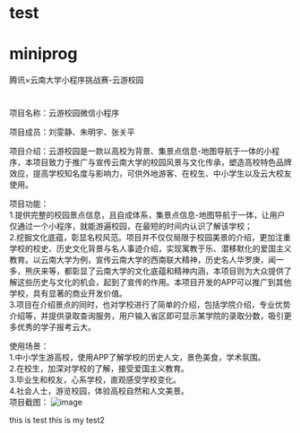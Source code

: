 # test  
# miniprog  
腾讯×云南大学小程序挑战赛-云游校园  
#
项目名称：云游校园微信小程序  

项目成员：刘雯静、朱明宇、张关平  

项目介绍：云游校园是一款以高校为背景、集景点信息-地图导航于一体的小程序，本项目致力于推广与宣传云南大学的校园风景与文化传承，塑造高校特色品牌效应，提高学校知名度与影响力，可供外地游客、在校生、中小学生以及云大校友使用。  


项目功能：  
1.提供完整的校园景点信息，且自成体系，集景点信息-地图导航于一体，让用户仅通过一个小程序，就能游遍校园，在最短的时间内认识了解该学校；  
2.挖掘文化底蕴，彰显名校风范。项目并不仅仅局限于校园美景的介绍，更加注重学校的校史、历史文化背景与名人事迹介绍，实现寓教于乐、潜移默化的爱国主义教育。以云南大学为例，宣传云南大学的西南联大精神，历史名人华罗庚，闻一多，熊庆来等，都彰显了云南大学的文化底蕴和精神内涵，本项目则为大众提供了解这些历史与文化的机会，起到了宣传的作用。本项目开发的APP可以推广到其他学校，具有显著的商业开发价值。  
3.项目在介绍景点的同时，也对学校进行了简单的介绍，包括学院介绍，专业优势介绍等，并提供录取查询服务，用户输入省区即可显示某学院的录取分数，吸引更多优秀的学子报考云大。  

使用场景：  
1.中小学生游高校，使用APP了解学校的历史人文，景色美食，学术氛围。  
2.在校生，加深对学校的了解，接受爱国主义教育。  
3.毕业生和校友，心系学校，直观感受学校变化。  
4.社会人士，游览校园，体验高校自然和人文美景。  
项目截图：
![image](https://zhangguanping.cn/images/pic02.jpg)

this is test
this is my test2
